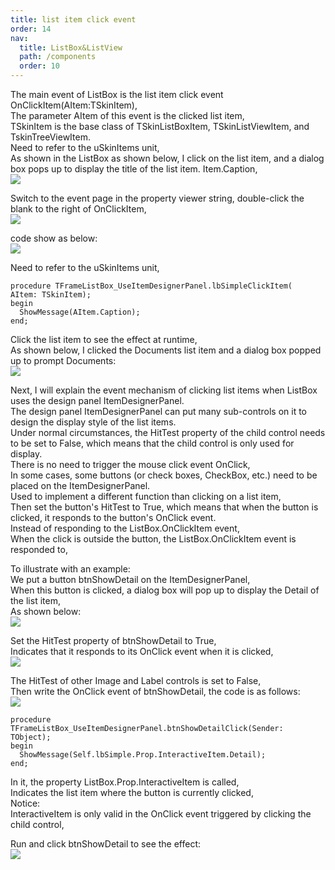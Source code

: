 ```yaml
---
title: list item click event
order: 14
nav:
  title: ListBox&ListView
  path: /components
  order: 10
---
```


The main event of ListBox is the list item click event OnClickItem(AItem:TSkinItem),  
The parameter AItem of this event is the clicked list item,  
TSkinItem is the base class of TSkinListBoxItem, TSkinListViewItem, and TskinTreeViewItem.  
Need to refer to the uSkinItems unit,  
As shown in the ListBox as shown below, I click on the list item, and a dialog box pops up to display the title of the list item. Item.Caption,  
![](<http://www.orangeui.cn/orangeuiblog/OrangeUI/10.18.OrangeUI%E6%8E%A7%E4%BB%B6%E4%BD%BF%E7%94%A8%E8%AF%B4%E6%98%8E(%E5%88%97%E8%A1%A8%E6%A1%86%E6%8E%A7%E4%BB%B6ListBox)(%E7%A4%BA%E4%BE%8B18%20%E7%82%B9%E5%87%BB%E5%88%97%E8%A1%A8%E9%A1%B9%E4%BA%8B%E4%BB%B6%E5%A4%84%E7%90%86).files/image001.png>)

Switch to the event page in the property viewer string, double-click the blank to the right of OnClickItem,  
![](<http://www.orangeui.cn/orangeuiblog/OrangeUI/10.18.OrangeUI%E6%8E%A7%E4%BB%B6%E4%BD%BF%E7%94%A8%E8%AF%B4%E6%98%8E(%E5%88%97%E8%A1%A8%E6%A1%86%E6%8E%A7%E4%BB%B6ListBox)(%E7%A4%BA%E4%BE%8B18%20%E7%82%B9%E5%87%BB%E5%88%97%E8%A1%A8%E9%A1%B9%E4%BA%8B%E4%BB%B6%E5%A4%84%E7%90%86).files/image003.png>)

code show as below:  
![](<http://www.orangeui.cn/orangeuiblog/OrangeUI/10.18.OrangeUI%E6%8E%A7%E4%BB%B6%E4%BD%BF%E7%94%A8%E8%AF%B4%E6%98%8E(%E5%88%97%E8%A1%A8%E6%A1%86%E6%8E%A7%E4%BB%B6ListBox)(%E7%A4%BA%E4%BE%8B18%20%E7%82%B9%E5%87%BB%E5%88%97%E8%A1%A8%E9%A1%B9%E4%BA%8B%E4%BB%B6%E5%A4%84%E7%90%86).files/image005.png>)

Need to refer to the uSkinItems unit,

```delphi | pure
procedure TFrameListBox_UseItemDesignerPanel.lbSimpleClickItem(
AItem: TSkinItem);
begin
  ShowMessage(AItem.Caption);
end;
```

Click the list item to see the effect at runtime,  
As shown below, I clicked the Documents list item and a dialog box popped up to prompt Documents:  
![](<http://www.orangeui.cn/orangeuiblog/OrangeUI/10.18.OrangeUI%E6%8E%A7%E4%BB%B6%E4%BD%BF%E7%94%A8%E8%AF%B4%E6%98%8E(%E5%88%97%E8%A1%A8%E6%A1%86%E6%8E%A7%E4%BB%B6ListBox)(%E7%A4%BA%E4%BE%8B18%20%E7%82%B9%E5%87%BB%E5%88%97%E8%A1%A8%E9%A1%B9%E4%BA%8B%E4%BB%B6%E5%A4%84%E7%90%86).files/image007.png>)

Next, I will explain the event mechanism of clicking list items when ListBox uses the design panel ItemDesignerPanel.  
The design panel ItemDesignerPanel can put many sub-controls on it to design the display style of the list items.  
Under normal circumstances, the HitTest property of the child control needs to be set to False, which means that the child control is only used for display.  
There is no need to trigger the mouse click event OnClick,  
In some cases, some buttons (or check boxes, CheckBox, etc.) need to be placed on the ItemDesignerPanel.  
Used to implement a different function than clicking on a list item,  
Then set the button's HitTest to True, which means that when the button is clicked, it responds to the button's OnClick event.  
Instead of responding to the ListBox.OnClickItem event,  
When the click is outside the button, the ListBox.OnClickItem event is responded to,

To illustrate with an example:  
We put a button btnShowDetail on the ItemDesignerPanel,  
When this button is clicked, a dialog box will pop up to display the Detail of the list item,  
As shown below:  
![](<http://www.orangeui.cn/orangeuiblog/OrangeUI/10.18.OrangeUI%E6%8E%A7%E4%BB%B6%E4%BD%BF%E7%94%A8%E8%AF%B4%E6%98%8E(%E5%88%97%E8%A1%A8%E6%A1%86%E6%8E%A7%E4%BB%B6ListBox)(%E7%A4%BA%E4%BE%8B18%20%E7%82%B9%E5%87%BB%E5%88%97%E8%A1%A8%E9%A1%B9%E4%BA%8B%E4%BB%B6%E5%A4%84%E7%90%86).files/image009.png>)

Set the HitTest property of btnShowDetail to True,  
Indicates that it responds to its OnClick event when it is clicked,  
![](<http://www.orangeui.cn/orangeuiblog/OrangeUI/10.18.OrangeUI%E6%8E%A7%E4%BB%B6%E4%BD%BF%E7%94%A8%E8%AF%B4%E6%98%8E(%E5%88%97%E8%A1%A8%E6%A1%86%E6%8E%A7%E4%BB%B6ListBox)(%E7%A4%BA%E4%BE%8B18%20%E7%82%B9%E5%87%BB%E5%88%97%E8%A1%A8%E9%A1%B9%E4%BA%8B%E4%BB%B6%E5%A4%84%E7%90%86).files/image011.png>)

The HitTest of other Image and Label controls is set to False,  
Then write the OnClick event of btnShowDetail, the code is as follows:  
![](<http://www.orangeui.cn/orangeuiblog/OrangeUI/10.18.OrangeUI%E6%8E%A7%E4%BB%B6%E4%BD%BF%E7%94%A8%E8%AF%B4%E6%98%8E(%E5%88%97%E8%A1%A8%E6%A1%86%E6%8E%A7%E4%BB%B6ListBox)(%E7%A4%BA%E4%BE%8B18%20%E7%82%B9%E5%87%BB%E5%88%97%E8%A1%A8%E9%A1%B9%E4%BA%8B%E4%BB%B6%E5%A4%84%E7%90%86).files/image013.png>)

```delphi | pure
procedure TFrameListBox_UseItemDesignerPanel.btnShowDetailClick(Sender: TObject);
begin
  ShowMessage(Self.lbSimple.Prop.InteractiveItem.Detail);
end;
```

In it, the property ListBox.Prop.InteractiveItem is called,  
Indicates the list item where the button is currently clicked,  
Notice:  
InteractiveItem is only valid in the OnClick event triggered by clicking the child control,

Run and click btnShowDetail to see the effect:  
![](<http://www.orangeui.cn/orangeuiblog/OrangeUI/10.18.OrangeUI%E6%8E%A7%E4%BB%B6%E4%BD%BF%E7%94%A8%E8%AF%B4%E6%98%8E(%E5%88%97%E8%A1%A8%E6%A1%86%E6%8E%A7%E4%BB%B6ListBox)(%E7%A4%BA%E4%BE%8B18%20%E7%82%B9%E5%87%BB%E5%88%97%E8%A1%A8%E9%A1%B9%E4%BA%8B%E4%BB%B6%E5%A4%84%E7%90%86).files/image015.png>)

